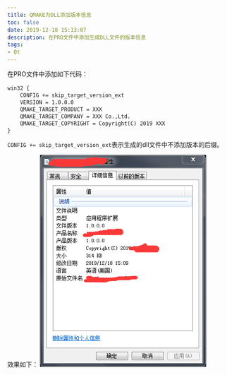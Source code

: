 ```yaml
---
title: QMAKE为DLL添加版本信息
toc: false
date: 2019-12-18 15:13:07
description: 在PRO文件中添加生成DLL文件的版本信息
tags:
- Qt
---
```


在PRO文件中添加如下代码：

```
win32 {
    CONFIG += skip_target_version_ext
    VERSION = 1.0.0.0
    QMAKE_TARGET_PRODUCT = XXX
    QMAKE_TARGET_COMPANY = XXX Co.,Ltd.
    QMAKE_TARGET_COPYRIGHT = Copyright(C) 2019 XXX
}
```

`CONFIG += skip_target_version_ext`表示生成的dll文件中不添加版本的后缀。

效果如下：
![](../images/add-version-to-library-file.png)